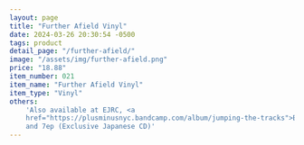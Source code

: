```yaml
---
layout: page
title: "Further Afield Vinyl"
date: 2024-03-26 20:30:54 -0500
tags: product
detail_page: "/further-afield/"
image: "/assets/img/further-afield.png"
price: "18.88"
item_number: 021
item_name: "Further Afield Vinyl"
item_type: "Vinyl"
others:
    'Also available at EJRC, <a
    href="https://plusminusnyc.bandcamp.com/album/jumping-the-tracks">Bandcamp</a>,
    and 7ep (Exclusive Japanese CD)'
---
```

